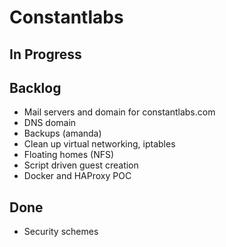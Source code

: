 # Constantlabs

## In Progress


## Backlog

* Mail servers and domain for constantlabs.com
* DNS domain
* Backups (amanda)
* Clean up virtual networking, iptables
* Floating homes (NFS)
* Script driven guest creation
* Docker and HAProxy POC

## Done

* Security schemes
